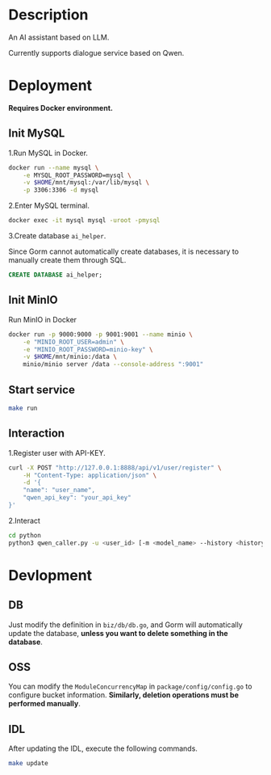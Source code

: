 # Description

An AI assistant based on LLM.

Currently supports dialogue service based on Qwen.

# Deployment

**Requires Docker environment.**

## Init MySQL

1.Run MySQL in Docker.

```bash
docker run --name mysql \
    -e MYSQL_ROOT_PASSWORD=mysql \
    -v $HOME/mnt/mysql:/var/lib/mysql \
    -p 3306:3306 -d mysql
```

2.Enter MySQL terminal.

```bash
docker exec -it mysql mysql -uroot -pmysql
```

3.Create database `ai_helper`.

Since Gorm cannot automatically create databases, it is necessary to manually create them through SQL.

```sql
CREATE DATABASE ai_helper;
```

## Init MinIO

Run MinIO in Docker

```bash
docker run -p 9000:9000 -p 9001:9001 --name minio \
    -e "MINIO_ROOT_USER=admin" \
    -e "MINIO_ROOT_PASSWORD=minio-key" \
    -v $HOME/mnt/minio:/data \
    minio/minio server /data --console-address ":9001"
```

## Start service

```bash
make run
```

## Interaction

1.Register user with API-KEY.

```bash
curl -X POST "http://127.0.0.1:8888/api/v1/user/register" \
    -H "Content-Type: application/json" \
    -d '{
    "name": "user_name",
    "qwen_api_key": "your_api_key"
}'
```

2.Interact

```bash
cd python
python3 qwen_caller.py -u <user_id> [-m <model_name> --history <history_num>]
```

# Devlopment

## DB

Just modify the definition in `biz/db/db.go`, and Gorm will automatically update the database, **unless you want to delete something in the database**.

## OSS

You can modify the `ModuleConcurrencyMap` in `package/config/config.go` to configure bucket information. **Similarly, deletion operations must be performed manually**.

## IDL

After updating the IDL, execute the following commands.

```bash
make update
```